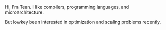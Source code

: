 Hi, I'm Tean. I like compilers, programming languages, and microarchitecture.

But lowkey been interested in optimization and scaling problems recently.

<!---
tean-lai/tean-lai is a ✨ special ✨ repository because its `README.md` (this file) appears on your GitHub profile.
You can click the Preview link to take a look at your changes.
--->
